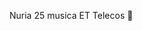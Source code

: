 <nombre>Nuria</nombre>
<edad>25</edad>
<ocio>musica</ocio>
<carrera>ET Telecos</carrera>                                                                                                                                                                                                                                                                                                                                                                                                                                               